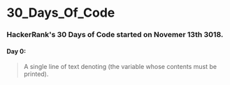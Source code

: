 # 30_Days_Of_Code

### HackerRank's 30 Days of Code started on Novemer 13th 3018.

#### Day 0: 
>A single line of text denoting (the variable whose contents must be printed).

